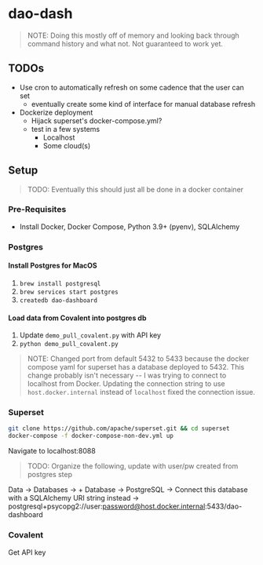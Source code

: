 # dao-dash
> NOTE: Doing this mostly off of memory and looking back through command history and what not. Not guaranteed to work yet.

## TODOs
* Use cron to automatically refresh on some cadence that the user can set
    * eventually create some kind of interface for manual database refresh
* Dockerize deployment
    * Hijack superset's docker-compose.yml?
    * test in a few systems
        * Localhost
        * Some cloud(s)
## Setup
> TODO: Eventually this should just all be done in a docker container

### Pre-Requisites
* Install Docker, Docker Compose, Python 3.9+ (pyenv), SQLAlchemy
### Postgres
#### Install Postgres for MacOS
1. `brew install postgresql`
2. `brew services start postgres`
3. `createdb dao-dashboard`

#### Load data from Covalent into postgres db
1. Update `demo_pull_covalent.py` with API key
2. `python demo_pull_covalent.py`
> NOTE: Changed port from default 5432 to 5433 because the docker compose yaml for superset has a database deployed to 5432. This change probably isn't necessary -- I was trying to connect to localhost from Docker. Updating the connection string to use `host.docker.internal` instead of `localhost` fixed the connection issue.
### Superset
```bash
git clone https://github.com/apache/superset.git && cd superset
docker-compose -f docker-compose-non-dev.yml up
```

Navigate to localhost:8088
> TODO: Organize the following, update with user/pw created from postgres step

Data -> Databases -> + Database -> PostgreSQL -> Connect this database with a SQLAlchemy URI string instead -> postgresql+psycopg2://user:password@host.docker.internal:5433/dao-dashboard 

### Covalent
Get API key
